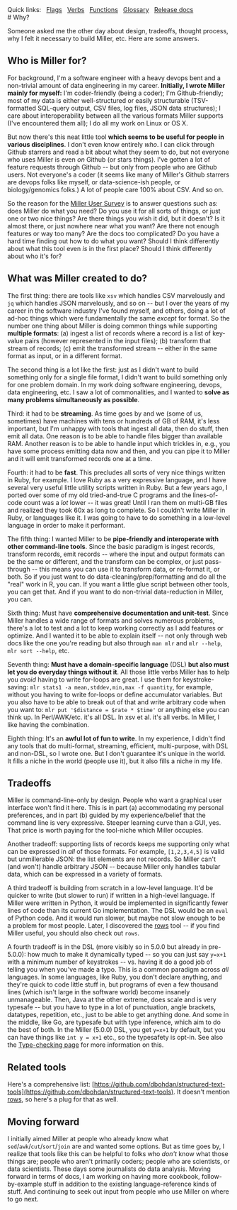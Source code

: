 <!---  PLEASE DO NOT EDIT DIRECTLY. EDIT THE .md.in FILE PLEASE. --->
<div>
<span class="quicklinks">
Quick links:
&nbsp;
<a class="quicklink" href="../reference-main-flag-list/index.html">Flags</a>
&nbsp;
<a class="quicklink" href="../reference-verbs/index.html">Verbs</a>
&nbsp;
<a class="quicklink" href="../reference-dsl-builtin-functions/index.html">Functions</a>
&nbsp;
<a class="quicklink" href="../glossary/index.html">Glossary</a>
&nbsp;
<a class="quicklink" href="../release-docs/index.html">Release docs</a>
</span>
</div>
# Why?

Someone asked me the other day about design, tradeoffs, thought process, why I felt it necessary to build Miller, etc. Here are some answers.

## Who is Miller for?

For background, I'm a software engineer with a heavy devops bent and a non-trivial amount of data engineering in my career. **Initially, I wrote Miller mainly for myself:** I'm coder-friendly (being a coder); I'm Github-friendly; most of my data is either well-structured or easily structurable (TSV-formatted SQL-query output, CSV files, log files, JSON data structures); I care about interoperability between all the various formats Miller supports (I've encountered them all); I do all my work on Linux or OS X.

But now there's this neat little tool **which seems to be useful for people in various disciplines**. I don't even know entirely *who*. I can click through Github starrers and read a bit about what they seem to do, but not everyone who uses Miller is even *on* Github (or stars things). I've gotten a lot of feature requests through Github -- but only from people who are Github users.  Not everyone's a coder (it seems like many of Miller's Github starrers are devops folks like myself, or data-science-ish people, or biology/genomics folks.) A lot of people care 100% about CSV. And so on.

So the reason for the [Miller User Survey](https://github.com/johnkerl/miller/discussions/542) is to answer questions such as: does Miller do what you need? Do you use it for all sorts of things, or just one or two nice things? Are there things you wish it did, but it doesn't? Is it almost there, or just nowhere near what you want? Are there not enough features or way too many? Are the docs too complicated? Do you have a hard time finding out how to do what you want? Should I think differently about what this tool even *is* in the first place? Should I think differently about who it's for?

## What was Miller created to do?

The first thing: there are tools like `xsv` which handles CSV marvelously and `jq` which handles JSON marvelously, and so on -- but I over the years of my career in the software industry I've found myself, and others, doing a lot of ad-hoc things which were fundamentally the same *except* for format. So the number one thing about Miller is doing common things while supporting **multiple formats**: (a) ingest a list of records where a record is a list of key-value pairs (however represented in the input files); (b) transform that stream of records; (c) emit the transformed stream -- either in the same format as input, or in a different format.

The second thing is a lot like the first: just as I didn't want to build something only for a single file format, I didn't want to build something only for one problem domain. In my work doing software engineering, devops, data engineering, etc. I saw a lot of commonalities, and I wanted to **solve as many problems simultaneously as possible**.

Third: it had to be **streaming**. As time goes by and we (some of us, sometimes) have machines with tens or hundreds of GB of RAM, it's less important, but I'm unhappy with tools that ingest all data, then do stuff, then emit all data. One reason is to be able to handle files bigger than available RAM. Another reason is to be able to handle input which trickles in, e.g., you have some process emitting data now and then, and you can pipe it to Miller and it will emit transformed records one at a time.

Fourth: it had to be **fast**. This precludes all sorts of very nice things written in Ruby, for example. I love Ruby as a very expressive language, and I have several very useful little utility scripts written in Ruby. But a few years ago, I ported over some of my old tried-and-true C programs and the lines-of-code count was a *lot* lower -- it was great! Until I ran them on multi-GB files and realized they took 60x as long to complete.  So I couldn't write Miller in Ruby, or languages like it. I was going to have to do something in a low-level language in order to make it performant.

The fifth thing: I wanted Miller to be **pipe-friendly and interoperate with other command-line tools**.  Since the basic paradigm is ingest records, transform records, emit records -- where the input and output formats can be the same or different, and the transform can be complex, or just pass-through -- this means you can use it to transform data, or re-format it, or both. So if you just want to do data-cleaning/prep/formatting and do all the "real" work in R, you can. If you want a little glue script between other tools, you can get that. And if you want to do non-trivial data-reduction in Miller, you can.

Sixth thing: Must have **comprehensive documentation and unit-test**. Since Miller handles a wide range of formats and solves numerous problems, there's a lot to test and a lot to keep working correctly as I add features or optimize. And I wanted it to be able to explain itself -- not only through web docs like the one you're reading but also through `man mlr` and `mlr --help`, `mlr sort --help`, etc.

Seventh thing: **Must have a domain-specific language** (DSL) **but also must let you do everyday things without it**. All those little verbs Miller has to help you *avoid* having to write for-loops are great. I use them for keystroke-saving: `mlr stats1 -a mean,stddev,min,max -f quantity`, for example, without you having to write for-loops or define accumulator variables. But you also have to be able to break out of that and write arbitrary code when you want to: `mlr put '$distance = $rate * $time'` or anything else you can think up. In Perl/AWK/etc.  it's all DSL. In xsv et al.  it's all verbs. In Miller, I like having the combination.

Eighth thing: It's an **awful lot of fun to write**. In my experience, I didn't find any tools that do multi-format, streaming, efficient, multi-purpose, with DSL and non-DSL, so I wrote one. But I don't guarantee it's unique in the world. It fills a niche in the world (people use it), but it also fills a niche in my life.

## Tradeoffs

Miller is command-line-only by design. People who want a graphical user interface won't find it here.  This is in part (a) accommodating my personal preferences, and in part (b) guided by my experience/belief that the command line is very expressive. Steeper learning curve than a GUI, yes. That price is worth paying for the tool-niche which Miller occupies.

Another tradeoff: supporting lists of records keeps me supporting only what can be expressed in *all* of those formats. For example, `[1,2,3,4,5]` is valid but unmillerable JSON: the list elements are not records.  So Miller can't (and won't) handle arbitrary JSON -- because Miller only handles tabular data, which can be expressed in a variety of formats.

A third tradeoff is building from scratch in a low-level language. It'd be quicker to write (but slower to run) if written in a high-level language. If Miller were written in Python, it would be implemented in significantly fewer lines of code than its current Go implementation. The DSL would be an `eval` of Python code. And it would run slower, but maybe not slow enough to be a problem for most people. Later, I discovered the [rows](https://github.com/turicas/rows) tool -- if you find Miller useful, you should also check out `rows`.

A fourth tradeoff is in the DSL (more visibly so in 5.0.0 but already in pre-5.0.0): how much to make it dynamically typed -- so you can just say `y=x+1` with a minimum number of keystrokes -- vs. having it do a good job of telling you when you've made a typo. This is a common paradigm across *all* languages.  In some languages, like Ruby, you don't declare anything, and they're quick to code little stuff in, but programs of even a few thousand lines (which isn't large in the software world) become insanely unmanageable.  Then, Java at the other extreme, does scale and is very typesafe -- but you have to type in a lot of punctuation, angle brackets, datatypes, repetition, etc., just to be able to get anything done. And some in the middle, like Go, are typesafe but with type inference, which aim to do the best of both. In the Miller (5.0.0) DSL, you get `y=x+1` by default, but you can have things like `int y = x+1` etc., so the typesafety is opt-in. See also the [Type-checking page](reference-dsl-variables.md#type-checking) for more information on this.

## Related tools

Here's a comprehensive list: [https://github.com/dbohdan/structured-text-tools](https://github.com/dbohdan/structured-text-tools). It doesn't mention [rows](https://github.com/turicas/rows), so here's a plug for that as well.

## Moving forward

I initially aimed Miller at people who already know what `sed`/`awk`/`cut`/`sort`/`join` are and wanted some options. But as time goes by, I realize that tools like this can be helpful to folks who *don't* know what those things are; people who aren't primarily coders; people who are scientists, or data scientists. These days some journalists do data analysis. Moving forward in terms of docs, I am working on having more cookbook, follow-by-example stuff in addition to the existing language-reference kinds of stuff.  And continuing to seek out input from people who use Miller on where to go next.
